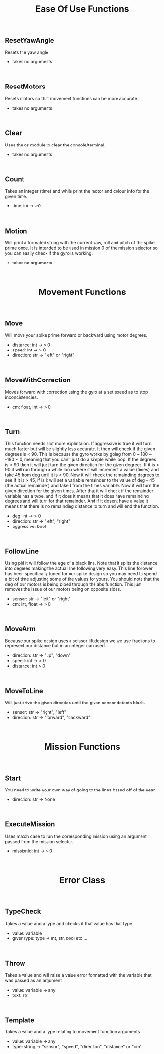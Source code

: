 
<h1 align="center">Ease Of Use Functions <h3>

<br>

## ResetYawAngle
Resets the yaw angle

- takes no arguments

<br>

## ResetMotors
Resets motors so that movement functions can be more accurate.

- takes no arguments

<br>

## Clear
Uses the os module to clear the console/terminal.

- takes no arguments

<br>

## Count
Takes an integer (time) and while print the motor and colour info for the given time.

- time: int -> >0

<br>

## Motion
Will print a formated string with the current yaw, roll and pitch of the spike prime once. It is intended to be used in mission 0 of the mission selector so you can easily check if the gyro is working.

- takes no arguments

<br>

<h1 align="center">Movement Functions <h3>

<br>

## Move
Will move your spike prime forward or backward using motor degrees.

- distance: int -> > 0
- speed: int -> > 0
- direction: str -> "left" or "right"

<br>

## MoveWithCorrection
Moves forward with correction using the gyro at a set speed as to stop inconcistencies.

- cm: float, int -> > 0

<br>

## Turn
This function needs alot more explintaion. If aggressive is true it will turn much faster but will be slightly less accurate. It then will check if the given degrees is < 90. This is because the gyro works by going from 0 ~ 180 ~ -180 ~ 0, meaning that you can't just do a simple while loop. If the degrees is < 90 then it will just turn the given direction for the given degrees. If it is > 90 it will run through a while loop where it will increment a value (times) and take 45 from deg until it is < 90. Now it will check the remainding degrees to see if it is > 45, if is it will set a variable remainder to the value of deg - 45 (the actual remainder) and take 1 from the times variable. Now it will turn the given direction for the given times. After that it will check if the remainder variable has a type, and if it does it means that it does have remainding degrees and will turn for that remainder. And if it dosent have a value it means that there is no remainding distance to turn and will end the function.


- deg: int -> > 0
- direction: str -> "left", "right"
- aggressive: bool

<br>

## FollowLine
Using pid it will follow the ege of a black line. Note that it splits the distance into degrees making the actual line following very easy. This line follower has been specifically tuned for our spike design so you may need to spend a bit of time adjusting some of the values for yours. You should note that the deg of our motors is being piped through the abs function. This just removes the issue of our motors being on opposite sides.

- sensor: str -> "left" or "right"
- cm: int, float -> > 0

<br>

## MoveArm
Because our spike design uses a scissor lift design we we use fractions to represent our distance but in an integer can used.

- direction: str -> "up", "down"
- speed: int -> > 0
- distance: int > 0

<br>

## MoveToLine
Will just drive the given direction until the given sensor detects black.

- sensor: str -> "right", "left"
- direction: str -> "forward", "backward"

<br>

<h1 align="center">Mission Functions <h3>

<br>

## Start
You need to write your own way of going to the lines based off of the year.

- direction: str -> None

<br>

## ExecuteMission
Uses match case to run the corresponding mission using an argument passed from the mission selector.

- missionId: int -> > 0

<br>

<h1 align="center">Error Class <h3>

<br>

## TypeCheck
Takes a value and a type and checks if that value has that type

- value: variable
- givenType: type -> int, str, bool etc ...

<br>

## Throw
Takes a value and will raise a value error formatted with the variable that was passed as an argument

- value: variable -> any
- text: str

<br>

## Template
Takes a value and a type relating to movement function arguments

- value: variable -> any
- type: string -> "sensor", "speed", "direction", "distance" or "cm"

<br>
